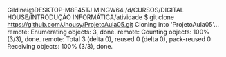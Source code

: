 Gildinei@DESKTOP-M8F45TJ MINGW64 /d/CURSOS/DIGITAL HOUSE/INTRODUÇÃO INFORMÁTICA/atividade
$ git clone https://github.com/Jhousy/ProjetoAula05.git
Cloning into 'ProjetoAula05'...
remote: Enumerating objects: 3, done.
remote: Counting objects: 100% (3/3), done.
remote: Total 3 (delta 0), reused 0 (delta 0), pack-reused 0
Receiving objects: 100% (3/3), done.